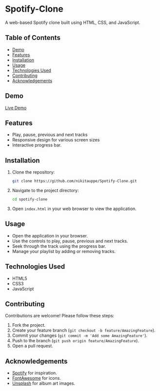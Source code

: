 # Spotify-Clone
A web-based Spotify clone built using HTML, CSS, and JavaScript.

## Table of Contents
- [Demo](#demo)
- [Features](#features)
- [Installation](#installation)
- [Usage](#usage)
- [Technologies Used](#technologies-used)
- [Contributing](#contributing)
- [Acknowledgements](#acknowledgements)

## Demo
[Live Demo](#) <!-- Replace '#' with the link to your live demo if available -->

## Features
- Play, pause, previous and next tracks
- Responsive design for various screen sizes
- Interactive progress bar.
  
## Installation
1. Clone the repository:
   ```sh
   git clone https://github.com/nikitauppe/Spotify-Clone.git
   ```
2. Navigate to the project directory:
   ```sh
   cd spotify-clone
   ```
3. Open `index.html` in your web browser to view the application.

## Usage
- Open the application in your browser.
- Use the controls to play, pause, previous and next tracks.
- Seek through the track using the progress bar.
- Manage your playlist by adding or removing tracks.

## Technologies Used
- HTML5
- CSS3
- JavaScript

## Contributing
Contributions are welcome! Please follow these steps:
1. Fork the project.
2. Create your feature branch (`git checkout -b feature/AmazingFeature`).
3. Commit your changes (`git commit -m 'Add some AmazingFeature'`).
4. Push to the branch (`git push origin feature/AmazingFeature`).
5. Open a pull request.

## Acknowledgements
- [Spotify](https://www.spotify.com/) for inspiration.
- [FontAwesome](https://fontawesome.com/) for icons.
- [Unsplash](https://unsplash.com/) for album art images.
